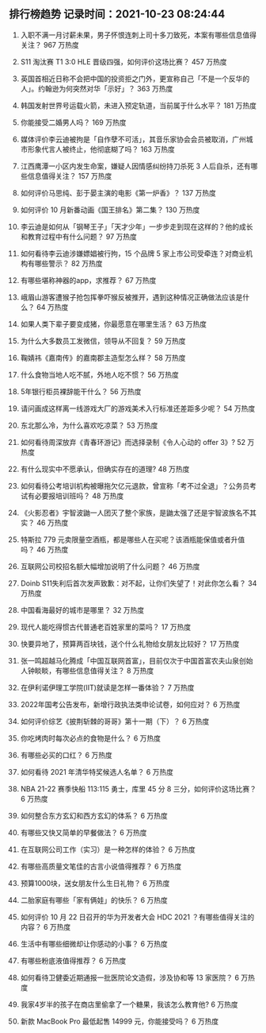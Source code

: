 
## 排行榜趋势 记录时间：2021-10-23 08:24:44
  
  1. 入职不满一月讨薪未果，男子怀恨连刺上司十多刀致死，本案有哪些信息值得关注？ 967 万热度
    
  2. S11 淘汰赛 T1 3:0 HLE 晋级四强，如何评价这场比赛？ 457 万热度
    
  3. 英国首相近日称不会把中国的投资拒之门外，更宣称自己「不是一个反华的人」。约翰逊为何突然对华「示好」？ 363 万热度
    
  4. 韩国发射世界号运载火箭，未进入预定轨道，当前属于什么水平？ 181 万热度
    
  5. 你能接受二婚男人吗？ 169 万热度
    
  6. 媒体评价李云迪被拘是「自作孽不可活」，其音乐家协会会员被取消，广州城市形象代言人被终止，他彻底糊了吗？ 163 万热度
    
  7. 江西鹰潭一小区内发生命案，嫌疑人因情感纠纷持刀杀死 3 人后自杀，还有哪些信息值得关注？ 157 万热度
    
  8. 如何评价马思纯、彭于晏主演的电影《第一炉香》？ 137 万热度
    
  9. 如何评价 10 月新番动画《国王排名》第二集？ 130 万热度
    
  10. 李云迪是如何从「钢琴王子」「天才少年」一步步走到现在这样的？他的成长和教育过程中有什么问题？ 97 万热度
    
  11. 如何看待李云迪涉嫌嫖娼被行拘，15 个品牌 5 家上市公司受牵连？对商业机构有哪些警示？ 82 万热度
    
  12. 有哪些堪称神器的app，求推荐？ 67 万热度
    
  13. 峨眉山游客遭猴子抢包挥拳吓猴反被推开，遇到这种情况正确做法应该是什么？ 64 万热度
    
  14. 如果人类下辈子要变成猪，你最愿意在哪里生活？ 63 万热度
    
  15. 为什么大多数员工发微信，领导从不回复？ 59 万热度
    
  16. 鞠婧祎《嘉南传》的嘉南郡主造型怎么样？ 58 万热度
    
  17. 什么食物当地人吃不腻，外地人吃不惯？ 56 万热度
    
  18. 5年银行柜员裸辞能干什么？ 56 万热度
    
  19. 请问画成这样离一线游戏大厂的游戏美术入行标准还差距多少呢？ 54 万热度
    
  20. 东北那么冷，为什么喜欢吃凉菜？ 53 万热度
    
  21. 如何看待周深放弃《青春环游记》而选择录制《令人心动的 offer 3》? 52 万热度
    
  22. 有什么现实中不愿承认，但确实存在的道理? 48 万热度
    
  23. 如何看待公考培训机构被曝拖欠亿元退款，曾宣称「考不过全退」？公务员考试有必要报培训班吗？ 48 万热度
    
  24. 《火影忍者》宇智波鼬一人团灭了整个家族，是鼬太强了还是宇智波族名不其实？ 46 万热度
    
  25. 特斯拉 779 元卖限量空酒瓶，都是哪些人在买呢？该酒瓶能保值或者升值吗？ 46 万热度
    
  26. 互联网公司校招名额大幅增加说明了什么问题？ 46 万热度
    
  27. Doinb S11失利后首次发声致歉：对不起，让你们失望了！对此你怎么看？ 34 万热度
    
  28. 中国看海最好的城市是哪里？ 32 万热度
    
  29. 现代人能吃得惯古代普通老百姓家里的菜吗？ 17 万热度
    
  30. 快要异地了，预算两百块钱，送个什么礼物给女朋友比较好？ 17 万热度
    
  31. 张一鸣超越马化腾成「中国互联网首富」，目前仅次于中国首富农夫山泉创始人钟睒睒，有哪些信息值得关注？ 8 万热度
    
  32. 在伊利诺伊理工学院(IIT)就读是怎样一番体验？ 7 万热度
    
  33. 2022年国考公告发布，新增行政执法类申论试卷，如何应对？ 6 万热度
    
  34. 如何评价综艺《披荆斩棘的哥哥》第十一期（下）？ 6 万热度
    
  35. 你吃烤肉时每次必点的食物是什么？ 6 万热度
    
  36. 有哪些必买的口红？ 6 万热度
    
  37. 如何看待 2021 年清华特奖候选人名单？ 6 万热度
    
  38. NBA 21-22 赛季快船 113:115 勇士，库里 45 分 8 三分，如何评价这场比赛？ 6 万热度
    
  39. 如何整合东方玄幻和西方玄幻的体系？ 6 万热度
    
  40. 有哪些又快又简单的早餐做法？ 6 万热度
    
  41. 在互联网公司工作（实习）是一种怎样的体验？ 6 万热度
    
  42. 有哪些高质量文笔佳的古言小说值得推荐？ 6 万热度
    
  43. 预算1000块，送女朋友什么生日礼物？ 6 万热度
    
  44. 二胎家庭有哪些「家有俩娃」的快乐？ 6 万热度
    
  45. 如何评价 10 月 22 日召开的华为开发者大会 HDC 2021 ？有哪些值得关注的内容？ 6 万热度
    
  46. 生活中有哪些细微却让你感动的小事？ 6 万热度
    
  47. 有哪些粉底液值得推荐？ 6 万热度
    
  48. 如何看待卫健委近期通报一批医院论文造假，涉及协和等 13 家医院？ 6 万热度
    
  49. 我家4岁半的孩子在商店里偷拿了一个糖果，我该怎么教育他? 6 万热度
    
  50. 新款 MacBook Pro 最低起售 14999 元，你能接受吗？ 6 万热度
    